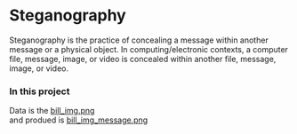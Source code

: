 # Steganography
Steganography is the practice of concealing a message within another message or a physical object.
 In computing/electronic contexts, a computer file, message, image, or video is concealed within another file, message, image, or video.<br>
### In this project

Data is the <a href="https://github.com/RishavMishraRM/Steganography/blob/main/bill_img.png">bill_img.png</a> <br>
and produed is <a href="https://github.com/RishavMishraRM/Steganography/blob/main/bill_img_message.png">bill_img_message.png</a> <br>
